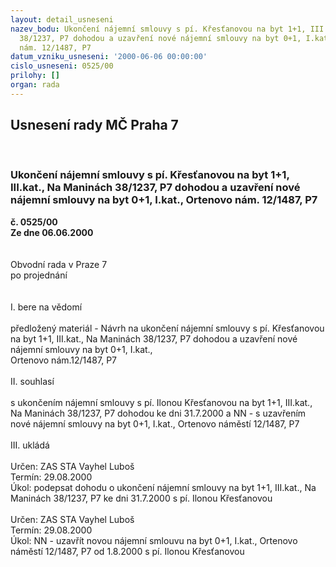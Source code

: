 ```yaml
---
layout: detail_usneseni
nazev_bodu: Ukončení nájemní smlouvy s pí. Křesťanovou na byt 1+1, III.kat., Na Maninách
  38/1237, P7 dohodou a uzavření nové nájemní smlouvy na byt 0+1, I.kat., Ortenovo
  nám. 12/1487, P7
datum_vzniku_usneseni: '2000-06-06 00:00:00'
cislo_usneseni: 0525/00
prilohy: []
organ: rada
---
```

<div id="ucUsn_pList" class="usn">
	<span><h2>Usnesení rady MČ Praha 7 </h2>
<br></span><div class="standBody">
<span><h3>Ukončení nájemní smlouvy s pí. Křesťanovou na byt 1+1, III.kat., Na Maninách 38/1237, P7 dohodou a uzavření nové nájemní smlouvy na byt 0+1, I.kat., Ortenovo nám. 12/1487, P7</h3></span><div class="center">
		<strong>č. 0525/00</strong><br>
	</div>
<div class="center">
		<strong>Ze dne 06.06.2000</strong><br><br>
	</div>     <br>Obvodní rada v Praze 7<br>po projednání<br><br><br>I.	bere na vědomí<br><br> předložený materiál - Návrh na ukončení nájemní smlouvy s pí. Křesťanovou na byt 1+1, III.kat., Na Maninách 38/1237, P7 dohodou a uzavření nové nájemní smlouvy na byt 0+1, I.kat., <br>Ortenovo nám.12/1487, P7	<br><br>II.	souhlasí <br><br>s ukončením nájemní smlouvy s pí. Ilonou Křesťanovou na byt 1+1, III.kat., Na Maninách 38/1237, P7 dohodou  ke dni 31.7.2000 a NN - s uzavřením nové nájemní smlouvy na byt 0+1, I.kat., Ortenovo náměstí 12/1487, P7<br><br>III.	ukládá <br><br> Určen:	     	ZAS STA Vayhel Luboš<br>Termín: 29.08.2000<br>Úkol:	podepsat dohodu o ukončení nájemní smlouvy na byt 1+1, III.kat., Na Maninách 38/1237, P7  ke dni 31.7.2000 s pí. Ilonou Křesťanovou<br> <br> Určen:	     	ZAS STA Vayhel Luboš<br>Termín: 29.08.2000<br>Úkol:	NN - uzavřít novou nájemní smlouvu na byt 0+1, I.kat., Ortenovo náměstí  12/1487, P7 od 1.8.2000 s pí. Ilonou Křesťanovou<br>  <br>
</div>
</div>